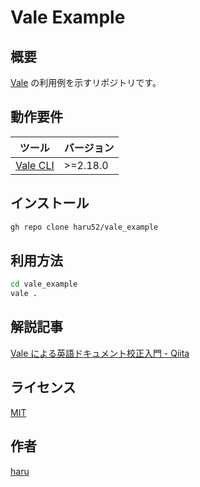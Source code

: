 # Vale Example

## 概要

[Vale](https://vale.sh/) の利用例を示すリポジトリです。

## 動作要件

|                       ツール                        | バージョン |
| --------------------------------------------------- | ---------- |
| [Vale CLI](https://vale.sh/docs/vale-cli/overview/) | >=2.18.0   |

## インストール

```sh
gh repo clone haru52/vale_example
```

## 利用方法

```sh
cd vale_example
vale .
```

## 解説記事

[Vale による英語ドキュメント校正入門 - Qiita](https://qiita.com/haru52/items/c554ac75767767ea1f8c)

## ライセンス

[MIT](LICENSE)

## 作者

[haru](https://haru52.com/)
